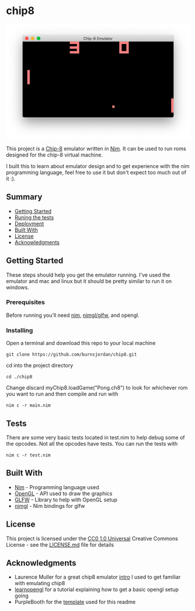 # chip8

![Pong running on the chip8 emulator](https://raw.githubusercontent.com/burnsjordan/chip8/master/images/chip8.png)

This project is a [Chip-8](https://en.wikipedia.org/wiki/CHIP-8) emulator written in [Nim](https://nim-lang.org/). It can be used to run roms designed for the chip-8 virtual machine.

I built this to learn about emulator design and to get experience with the nim programming language, feel free to use it but don't expect too much out of it :).

## Summary

  - [Getting Started](#getting-started)
  - [Runing the tests](#running-the-tests)
  - [Deployment](#deployment)
  - [Built With](#built-with)
  - [License](#license)
  - [Acknowledgments](#acknowledgments)

## Getting Started

These steps should help you get the emulator running. I've used the emulator and mac and linux but it should be pretty similar to run it on windows.

### Prerequisites

Before running you'll need [nim](https://nim-lang.org/install.html), [nimgl/glfw](https://github.com/nimgl/nimgl), and opengl.

### Installing

Open a terminal and download this repo to your local machine

    git clone https://github.com/burnsjordan/chip8.git

cd into the project directory

    cd ./chip8
    
Change discard myChip8.loadGame("Pong.ch8") to look for whichever rom you want to run and then compile and run with
    
    nim c -r main.nim

## Tests

There are some very basic tests located in test.nim to help debug some of the opcodes. Not all the opcodes have tests. You can run the tests with

    nim c -r test.nim

## Built With

  - [Nim](https://nim-lang.org/) - Programming language used
  - [OpenGL](https://www.opengl.org/) - API used to draw the graphics
  - [GLFW](https://www.glfw.org/) - Library to help with OpenGL setup
  - [nimgl](https://github.com/nimgl/nimgl) - Nim bindings for glfw

## License

This project is licensed under the [CC0 1.0 Universal](LICENSE.md)
Creative Commons License - see the [LICENSE.md](LICENSE.md) file for
details

## Acknowledgments

  - Laurence Muller for a great chip8 emulator [intro](https://web.archive.org/web/20200307053152/https://www.multigesture.net/articles/how-to-write-an-emulator-chip-8-interpreter/) I used to get familiar with emulating chip8
  - [learnopengl](https://learnopengl.com/Getting-started/OpenGL) for a tutorial explaining how to get a basic opengl setup going
  - PurpleBooth for the [template](https://github.com/PurpleBooth/a-good-readme-template) used for this readme
